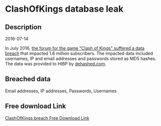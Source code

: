 # ClashOfKings database leak

## Description

2016-07-14

In July 2016, <a href="https://www.zdnet.com/article/hacker-steals-forums-of-clash-of-kings-mobile-game/" target="_blank" rel="noopener">the forum for the game &quot;Clash of Kings&quot; suffered a data breach</a> that impacted 1.6 million subscribers. The impacted data included usernames, IP and email addresses and passwords stored as MD5 hashes. The data was provided to HIBP by <a href="https://dehashed.com/" target="_blank" rel="noopener">dehashed.com</a>.

## Breached data

Email addresses, IP addresses, Passwords, Usernames

## Free download Link

[ClashOfKings breach Free Download Link](https://link-to.net/1229997/723.9253760285344/dynamic/?r=aHR0cHM6Ly93d3cubWVkaWFmaXJlLmNvbS92aWV3L3FKTGR2QnhkRXZGanZUUC9mLmVsZXguY29tL2ZpbGU=)